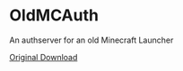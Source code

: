 # OldMCAuth
An authserver for an old Minecraft Launcher

[Original Download](https://web.archive.org/web/20130531185450/https://s3.amazonaws.com/MinecraftDownload/launcher/minecraft.jar)
